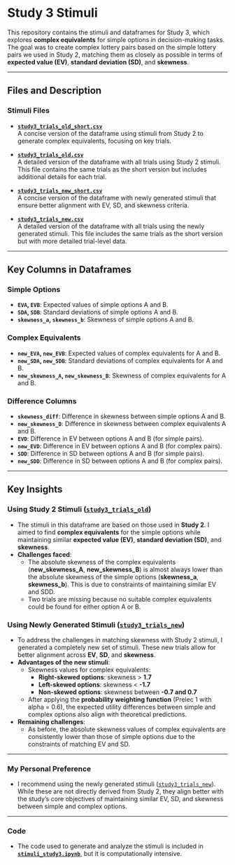 # Study 3 Stimuli

This repository contains the stimuli and dataframes for Study 3, which explores **complex equivalents** for simple options in decision-making tasks. The goal was to create complex lottery pairs based on the simple lottery pairs we used in Study 2, matching them as closely as possible in terms of **expected value (EV)**, **standard deviation (SD)**, and **skewness**.

---

## Files and Description

### Stimuli Files
- [**`study3_trials_old_short.csv`**](study3_trials_old_short.csv)  
  A concise version of the dataframe using stimuli from Study 2 to generate complex equivalents, focusing on key trials.

- [**`study3_trials_old.csv`**](study3_trials_old.csv)  
  A detailed version of the dataframe with all trials using Study 2 stimuli. This file contains the same trials as the short version but includes additional details for each trial.

- [**`study3_trials_new_short.csv`**](study3_trials_new_short.csv)  
  A concise version of the dataframe with newly generated stimuli that ensure better alignment with EV, SD, and skewness criteria.

- [**`study3_trials_new.csv`**](study3_trials_new.csv)  
  A detailed version of the dataframe with all trials using the newly generated stimuli. This file includes the same trials as the short version but with more detailed trial-level data.

---

## Key Columns in Dataframes

### Simple Options
- **`EVA`, `EVB`**: Expected values of simple options A and B.  
- **`SDA`, `SDB`**: Standard deviations of simple options A and B.  
- **`skewness_a`, `skewness_b`**: Skewness of simple options A and B.  

### Complex Equivalents
- **`new_EVA`, `new_EVB`**: Expected values of complex equivalents for A and B.  
- **`new_SDA`, `new_SDB`**: Standard deviations of complex equivalents for A and B.  
- **`new_skewness_A`, `new_skewness_B`**: Skewness of complex equivalents for A and B.

### Difference Columns
- **`skewness_diff`**: Difference in skewness between simple options A and B.  
- **`new_skewness_D`**: Difference in skewness between complex equivalents A and B.  
- **`EVD`**: Difference in EV between options A and B (for simple pairs).  
- **`new_EVD`**: Difference in EV between options A and B (for complex pairs).  
- **`SDD`**: Difference in SD between options A and B (for simple pairs).  
- **`new_SDD`**: Difference in SD between options A and B (for complex pairs).  

---

## Key Insights

### Using Study 2 Stimuli ([`study3_trials_old`](study3_trials_old_short.csv))
- The stimuli in this dataframe are based on those used in **Study 2**. I aimed to find **complex equivalents** for the simple options while maintaining similar **expected value (EV)**, **standard deviation (SD)**, and **skewness**.
- **Challenges faced**:  
  - The absolute skewness of the complex equivalents (**new_skewness_A**, **new_skewness_B**) is almost always lower than the absolute skewness of the simple options (**skewness_a**, **skewness_b**). This is due to constraints of maintaining similar EV and SDD.
  - Two trials are missing because no suitable complex equivalents could be found for either option A or B.  

### Using Newly Generated Stimuli ([`study3_trials_new`](study3_trials_new_short.csv))
- To address the challenges in matching skewness with Study 2 stimuli, I generated a completely new set of stimuli. These new trials allow for better alignment across **EV**, **SD**, and **skewness**.
- **Advantages of the new stimuli**:  
  - Skewness values for complex equivalents:  
    - **Right-skewed options**: skewness > **1.7**  
    - **Left-skewed options**: skewness < **-1.7**  
    - **Non-skewed options**: skewness between **-0.7 and 0.7**  
  - After applying the **probability weighting function** (Prelec 1 with alpha = 0.6), the expected utility differences between simple and complex options also align with theoretical predictions.
- **Remaining challenges**:  
  - As before, the absolute skewness values of complex equivalents are consistently lower than those of simple options due to the constraints of matching EV and SD.

---

### My Personal Preference
- I recommend using the newly generated stimuli ([`study3_trials_new`](study3_trials_new.csv)). While these are not directly derived from Study 2, they align better with the study’s core objectives of maintaining similar EV, SD, and skewness between simple and complex options.

---

### Code
- The code used to generate and analyze the stimuli is included in [**`stimuli_study3.ipynb`**](stimuli_study3.ipynb), but it is computationally intensive.
